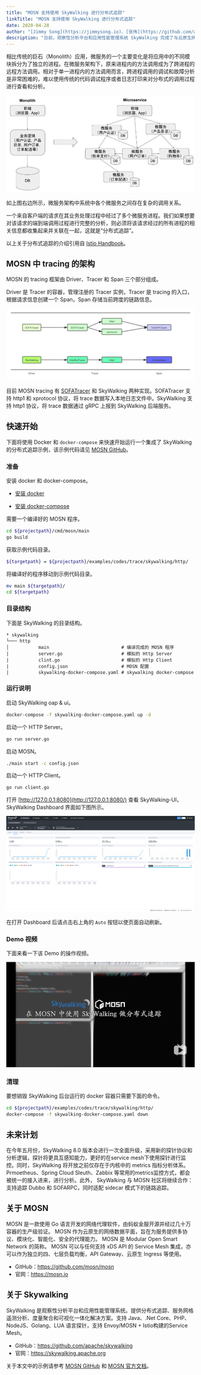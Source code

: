 ```yaml
---
title: "MOSN 支持使用 SkyWalking 进行分布式追踪"
linkTitle: "MOSN 支持使用 SkyWalking 进行分布式追踪"
date: 2020-04-28
author: "[Jimmy Song](https://jimmysong.io)、[张伟](https://github.com/arugal)"
description: "日前，观察性分析平台和应用性能管理系统 SkyWalking 完成了与云原生网络代理 MOSN 的集成，作为 MOSN 中的支持的分布式追踪系统之一，旨在实现在微服务和 Service Mesh 中的更强大的可观察性。"
---
```


相比传统的巨石（Monolith）应用，微服务的一个主要变化是将应用中的不同模块拆分为了独立的进程。在微服务架构下，原来进程内的方法调用成为了跨进程的远程方法调用。相对于单一进程内的方法调用而言，跨进程调用的调试和故障分析是非常困难的，难以使用传统的代码调试程序或者日志打印来对分布式的调用过程进行查看和分析。

![分布式追踪示意图](tracing.jpg)

如上图右边所示，微服务架构中系统中各个微服务之间存在复杂的调用关系。

一个来自客户端的请求在其业务处理过程中经过了多个微服务进程。我们如果想要对该请求的端到端调用过程进行完整的分析，则必须将该请求经过的所有进程的相关信息都收集起来并关联在一起，这就是“分布式追踪”。

以上关于分布式追踪的介绍引用自 [Istio Handbook](https://www.servicemesher.com/istio-handbook/practice/distributed-tracing.html)。

## MOSN 中 tracing 的架构

MOSN 的 tracing 框架由 Driver、Tracer 和 Span 三个部分组成。

Driver 是 Tracer 的容器，管理注册的 Tracer 实例，Tracer 是 tracing 的入口，根据请求信息创建一个 Span，Span 存储当前跨度的链路信息。

![MOSN 中的 tracing 架构](mosn-tracing.jpg)

目前 MOSN tracing 有 [SOFATracer](http://github.com/sofastack/sofa-tracer) 和 SkyWalking 两种实现。SOFATracer 支持 http1 和 xprotocol 协议，将 trace 数据写入本地日志文件中。SkyWalking 支持 http1 协议，将 trace 数据通过 gRPC 上报到 SkyWalking 后端服务。

## 快速开始

下面将使用 Docker 和 `docker-compose` 来快速开始运行一个集成了 SkyWalking 的分布式追踪示例，该示例代码请见 [MOSN GitHub](https://github.com/mosn/mosn/tree/master/examples/codes/trace/skywalking/http)。

### 准备

安装 docker 和 docker-compose。

- [安装 docker](https://docs.docker.com/install/)

- [安装 docker-compose](https://docs.docker.com/compose/install/)

需要一个编译好的 MOSN 程序。

```bash
cd ${projectpath}/cmd/mosn/main
go build
```

获取示例代码目录。

```bash
${targetpath} = ${projectpath}/examples/codes/trace/skywalking/http/
```

将编译好的程序移动到示例代码目录。

```bash
mv main ${targetpath}/
cd ${targetpath}
```

### 目录结构

下面是 SkyWalking 的目录结构。

```
* skywalking
└─── http
│           main                           # 编译完成的 MOSN 程序
|           server.go                      # 模拟的 Http Server
|           clint.go                       # 模拟的 Http Client
|           config.json                    # MOSN 配置
|           skywalking-docker-compose.yaml # skywalking docker-compose
```

### 运行说明

启动 SkyWalking oap & ui。

```bash
docker-compose -f skywalking-docker-compose.yaml up -d
```

启动一个 HTTP Server。

```bash
go run server.go
```

启动 MOSN。

```bash
./main start -c config.json
```

启动一个 HTTP Client。

```bash
go run client.go
```

打开 [http://127.0.0.1:8080](http://127.0.0.1:8080/) 查看 SkyWalking-UI，SkyWalking Dashboard 界面如下图所示。

![SkyWalking Dashboard](skywalking-dashboard.png)

在打开 Dashboard 后请点击右上角的 `Auto` 按钮以使页面自动刷新。

### Demo 视频

下面来看一下该 Demo 的操作视频。

[![Demo](demo.jpg)](https://www.bilibili.com/video/BV17i4y1t7mZ/)

### 清理

要想销毁 SkyWalking 后台运行的 docker 容器只需要下面的命令。

```bash
cd ${projectpath}/examples/codes/trace/skywalking/http/
docker-compose -f skywalking-docker-compose.yaml down
```

## 未来计划

在今年五月份，SkyWalking  8.0 版本会进行一次全面升级，采用新的探针协议和分析逻辑，探针将更具互感知能力，更好的在service mesh下使用探针进行监控。同时，SkyWalking 将开放之前仅存在于内核中的 metrics 指标分析体系。Prmoetheus、Spring Cloud Sleuth、Zabbix 等常用的metrics监控方式，都会被统一的接入进来，进行分析。此外， SkyWalking 与 MOSN 社区将继续合作：支持追踪 Dubbo 和 SOFARPC，同时适配 sidecar 模式下的链路追踪。

## 关于 MOSN

MOSN 是一款使用 Go 语言开发的网络代理软件，由蚂蚁金服开源并经过几十万容器的生产级验证。 MOSN 作为云原生的网络数据平面，旨在为服务提供多协议、模块化、智能化、安全的代理能力。 MOSN 是 Modular Open Smart Network 的简称。 MOSN 可以与任何支持 xDS API 的 Service Mesh 集成，亦可以作为独立的四、七层负载均衡，API Gateway、云原生 Ingress 等使用。

- GitHub：<https://github.com/mosn/mosn>
- 官网：<https://mosn.io>

## 关于 Skywalking

SkyWalking 是观察性分析平台和应用性能管理系统。提供分布式追踪、服务网格遥测分析、度量聚合和可视化一体化解决方案。支持 Java、.Net Core、PHP、NodeJS、Golang、LUA 语言探针，支持 Envoy/MOSN + Istio构建的Service Mesh。

- GitHub：<https://github.com/apache/skywalking>
- 官网：<https://skywalking.apache.org>

关于本文中的示例请参考 [MOSN GitHub](https://github.com/mosn/mosn/tree/master/examples/cn_readme/trace/skywalking/http) 和 [MOSN 官方文档](https://mosn.io/zh/docs/configuration/trace/)。